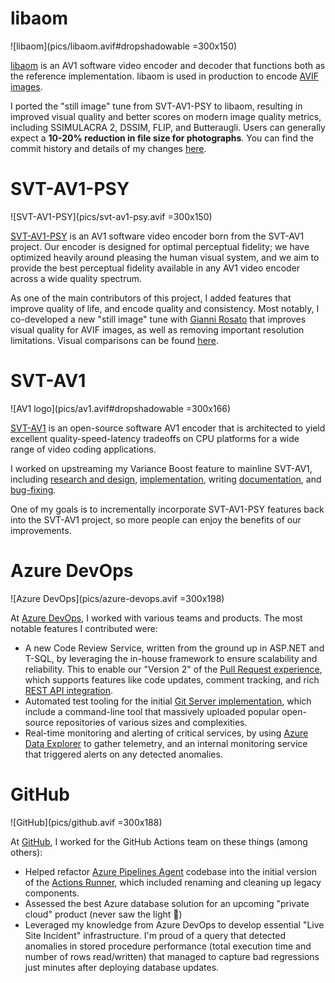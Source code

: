 # libaom

![libaom](pics/libaom.avif#dropshadowable =300x150)

[libaom](https://aomedia.googlesource.com/aom/) is an AV1 software video encoder and decoder that functions both as the reference implementation. libaom is used in production to encode [AVIF images](https://en.wikipedia.org/wiki/AVIF).

I ported the "still image" tune from SVT-AV1-PSY to libaom, resulting in improved visual quality and better scores on modern image quality metrics, including SSIMULACRA 2, DSSIM, FLIP, and Butteraugli. Users can generally expect a **10-20% reduction in file size for photographs**. You can find the commit history and details of my changes [here](https://aomedia-review.googlesource.com/q/owner:juliobbv@gmail.com).

# SVT-AV1-PSY

![SVT-AV1-PSY](pics/svt-av1-psy.avif =300x150)

[SVT-AV1-PSY](https://svt-av1-psy.com) is an AV1 software video encoder born from the SVT-AV1 project. Our encoder is designed for optimal perceptual fidelity; we have optimized heavily around pleasing the human visual system, and we aim to provide the best perceptual fidelity available in any AV1 video encoder across a wide quality spectrum.

As one of the main contributors of this project, I added features that improve quality of life, and encode quality and consistency. Most notably, I co-developed a new "still image" tune with [Gianni Rosato](https://giannirosato.com) that improves visual quality for AVIF images, as well as removing important resolution limitations. Visual comparisons can be found [here](https://svt-av1-psy.com/avif/comparisons/index.html).

# SVT-AV1

![AV1 logo](pics/av1.avif#dropshadowable =300x166)

[SVT-AV1](https://gitlab.com/AOMediaCodec/SVT-AV1) is an open-source software AV1 encoder that is architected to yield excellent quality-speed-latency tradeoffs on CPU platforms for a wide range of video coding applications.

I worked on upstreaming my Variance Boost feature to mainline SVT-AV1, including [research and design](https://gitlab.com/AOMediaCodec/SVT-AV1/-/issues/2105), [implementation](https://gitlab.com/AOMediaCodec/SVT-AV1/-/merge_requests/2195), writing [documentation](https://gitlab.com/AOMediaCodec/SVT-AV1/-/blob/master/Docs/Appendix-Variance-Boost.md), and [bug-fixing](https://gitlab.com/AOMediaCodec/SVT-AV1/-/merge_requests/2215).

One of my goals is to incrementally incorporate SVT-AV1-PSY features back into the SVT-AV1 project, so more people can enjoy the benefits of our improvements.

# Azure DevOps

![Azure DevOps](pics/azure-devops.avif =300x198)

At [Azure DevOps](https://azure.microsoft.com/en-us/products/devops), I worked with various teams and products. The most notable features I contributed were:
- A new Code Review Service, written from the ground up in ASP.NET and T-SQL, by leveraging the in-house framework to ensure scalability and reliability. This to enable our "Version 2" of the [Pull Request experience](https://azure.microsoft.com/en-us/products/devops/repos), which supports features like code updates, comment tracking, and rich [REST API integration](https://learn.microsoft.com/en-us/rest/api/azure/devops/git/pull-requests?view=azure-devops-rest-7.1).
- Automated test tooling for the initial [Git Server implementation](https://learn.microsoft.com/en-us/azure/devops/repos/git/gitworkflow?view=azure-devops), which include a command-line tool that massively uploaded popular open-source repositories of various sizes and complexities.
- Real-time monitoring and alerting of critical services, by using [Azure Data Explorer](https://dataexplorer.azure.com/) to gather telemetry, and an internal monitoring service that triggered alerts on any detected anomalies.

# GitHub

![GitHub](pics/github.avif =300x188)

At [GitHub](https://github.com), I worked for the GitHub Actions team on these things (among others):
- Helped refactor [Azure Pipelines Agent](https://github.com/microsoft/azure-pipelines-agent) codebase into the initial version of the [Actions Runner](https://github.com/actions/runner), which included renaming and cleaning up legacy components.
- Assessed the best Azure database solution for an upcoming "private cloud" product (never saw the light 🙁)
- Leveraged my knowledge from Azure DevOps to develop essential "Live Site Incident" infrastructure. I'm proud of a query that detected anomalies in stored procedure performance (total execution time and number of rows read/written) that managed to capture bad regressions just minutes after deploying database updates.